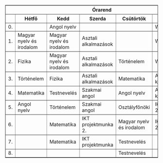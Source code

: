 <html>
    <body>

<table border="1" cellspacing="0">
<tr>
    <th colspan="6"> Órarend </th>
</tr>

<tr>
    <th> </th>
    <th> Hétfő </th>
    <th> Kedd </th>
    <th> Szerda </th>
    <th> Csütörtök </th>
    <th> Péntek </th>
</tr>


<tr>
    <td> 0. </td>
    <td>  </td>
    <td> Angol nyelv </td>
    <td>  </td>
    <td>  </td>
    <td> Webprogramozás </td>
</tr>

<tr>
    <td> 1. </td>
    <td> Magyar nyelv és irodalom </td>
    <td> Magyar nyelv és irodalom </td>
    <td> Asztali alkalmazások </td>
    <td>  </td>
    <td> Webprogramozás </td>
</tr>

<tr>
    <td> 2. </td>
    <td> Fizika </td>
    <td> Magyar nyelv és irodalom </td>
    <td> Asztali alkalmazások </td>
    <td> Történelem </td>
    <td> Webprogramozás </td>
</tr>

<tr>
    <td> 3. </td>
    <td> Történelem </td>
    <td> Fizika </td>
    <td> Asztali alkalmazások </td>
    <td> Matematika </td>
    <td> Adatbázis-kezelés 1 </td>
</tr>

<tr>
    <td> 4. </td>
    <td> Matematika </td>
    <td> Testnevelés </td>
    <td> Szakmai angol </td>
    <td> Angol nyelv </td>
    <td> Adatbázis-kezelés 1. </td>
</tr>

<tr>
    <td> 5. </td>
    <td> Angol nyelv </td>
    <td> Történelem </td>
    <td> Szakmai angol </td>
    <td> Osztályfőnöki </td>
    <td> IKT projektmunka 2. </td>
</tr>

<tr>
    <td> 6. </td>
    <td>  </td>
    <td> Matematika </td>
    <td> IKT projektmunka 2. </td>
    <td> Magyar nyelv és irodalom </td>
    <td> IKT projektmunka 2. </td>
</tr>

<tr>
    <td> 7. </td>
    <td>  </td>
    <td> Matematika </td>
    <td> IKT projektmunka </td>
    <td> Testnevelés </td>
    <td>  </td>
</tr>

<tr>
    <td> 8. </td>
    <td>  </td>
    <td>  </td>
    <td>  </td>
    <td> Testnevelés </td>
    <td>  </td>
</tr>


</table>

    
</html>
